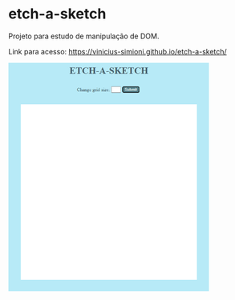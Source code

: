 # etch-a-sketch

Projeto para estudo de manipulação de DOM.

Link para acesso: https://vinicius-simioni.github.io/etch-a-sketch/

<img src="img/tela-inicial.png" width=400px>
